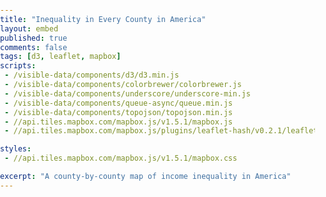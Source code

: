 ```yaml
---
title: "Inequality in Every County in America"
layout: embed
published: true
comments: false
tags: [d3, leaflet, mapbox]
scripts:
 - /visible-data/components/d3/d3.min.js
 - /visible-data/components/colorbrewer/colorbrewer.js
 - /visible-data/components/underscore/underscore-min.js
 - /visible-data/components/queue-async/queue.min.js
 - /visible-data/components/topojson/topojson.min.js
 - //api.tiles.mapbox.com/mapbox.js/v1.5.1/mapbox.js
 - //api.tiles.mapbox.com/mapbox.js/plugins/leaflet-hash/v0.2.1/leaflet-hash.js

styles:
 - //api.tiles.mapbox.com/mapbox.js/v1.5.1/mapbox.css

excerpt: "A county-by-county map of income inequality in America"
---
```

<style type="text/css">
html,
body,
#map {
    position: relative;
    height: 100%;
    width: 100%;
    margin: 0;
    padding: 0;
}

#legend-content {
    display: none;
}

.map-legends {
    padding: .5em;
}

li.key {
    border-top-width: 15px;
    border-top-style: solid;
    font-size: .75em;
    width: 20%;
    padding-left: 0;
    padding-right: 0;
}

</style>

<div id="map"></div>

<div id="legend-content">
    <div class="col-md-3 col-sm-3 col-xs-3">
        <h3>Income Inequality by County</h3>
        <p>This map shows the <a href="http://en.wikipedia.org/wiki/Gini_coefficient">Gini Index</a> of income inequality for every county in the United States, based on the five-year American Community Survey. Data courtesy of <a href="http://censusreporter.org/compare/01000US/050/map/?release=acs2012_5yr&table=B19083">CensusReporter.</a></p>
        <ul class="list-inline"></ul>
        <small class="text-muted">Higher numbers indicate greater inequality.</small>
    </div>
</div>

<script type="text/javascript">
var urls = {
    counties: '/visible-data/data/gis/us-10m.json',
    gini: '/visible-data/data/census/acs2012_5yr_B19083_050_in_01000US.csv'
};

var format = {
    decimal: d3.format('.2f')
};

var map = L.mapbox.map('map', 'chrisamico.map-xg7z6qm5')
    .setView([38.95941, -93.60352], 5)
    .addControl(L.mapbox.geocoderControl('chrisamico.map-xg7z6qm5'));

//var legend = L.mapbox.legendControl({ position: 'bottomleft' }).addTo(map);

L.hash(map);

queue()
    .defer(d3.json, urls.counties)
    .defer(d3.csv, urls.gini)
    .await(render);

function render(err, counties, gini) {
    // unpack topojson
    // add to map
    // style by data
    window.counties = counties = topojson.feature(counties, counties.objects.counties);

    // get extent first
    var extent = d3.extent(gini, function(d) { return +d['Gini Index']; })

    // coerce to numbers and index to an object
    gini = _.map(gini, function(d) { 
        d['Gini Index'] = +d['Gini Index'];
        return [+d.GeoID.slice(7), d];
    });

    window.gini = gini = _.object(gini);
    gini.extent = extent;

    var colors = window.colors = d3.scale.quantize()
        .domain(extent)
        .range(colorbrewer.YlOrRd[5]);

    L.geoJson(counties, {
        style: function(feature) {
            var g = gini[feature.id] || {};
            return {
                weight: 1,
                color: '#eee',
                stroke: false,
                fill: true,
                fillColor: colors(g['Gini Index']),
                fillOpacity: .5,
                clickable: false
            }
        }
    }).addTo(map);

    var items = d3.select(legend.getContainer())
        .style('display', 'block')
        .html(d3.select('#legend-content').html())
      .select('ul')
        .selectAll('li')
        .data(colors.range())
      .enter().append('li')
        .attr('class', 'key')
        .style('border-top-color', String)
        .text(function(d, i) {
            var range = colors.invertExtent(d);
            return format.decimal(range[0]);
        });


}

</script>